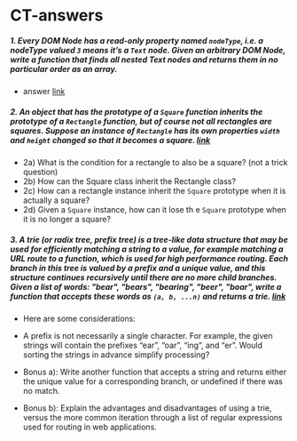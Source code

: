 # CT-answers

##### 1. Every DOM Node has a read-only property named `nodeType`, i.e. a nodeType valued `3` means it’s a `Text` node. Given an arbitrary DOM Node, write a function that finds all nested Text nodes and returns them in no particular order as an array.
  * answer [link](https://github.com/ibrahem-amin/CT-answers/blob/master/q1/script.js)

##### 2. An object that has the prototype of a `Square` function inherits the prototype of a `Rectangle` function, but of course not all rectangles are squares. Suppose an instance of `Rectangle` has its own properties `width` and `height` changed so that it becomes a square. [link](https://github.com/ibrahem-amin/CT-answers/tree/master/q2)

  * 2a) What is the condition for a rectangle to also be a square? (not a trick question)
  * 2b) How can the Square class inherit the Rectangle class?
  * 2c) How can a rectangle instance inherit the `Square` prototype when it is actually a square?
  * 2d) Given a `Square` instance, how can it lose th	e `Square` prototype when it is no longer a square?

##### 3. A trie (or radix tree, prefix tree) is a tree-like data structure that may be used for efficiently matching a string to a value, for example matching a URL route to a function, which is used for high performance routing. Each branch in this tree is valued by a prefix and a unique value, and this structure continues recursively until there are no more child branches. Given a list of words: "bear", "bears", "bearing", "beer", "boar", write a function that accepts these words as `(a, b, ...n)` and returns a trie. [link](https://github.com/ibrahem-amin/CT-answers/tree/master/q3)

  * Here are some considerations:
  * A prefix is not necessarily a single character. For example, the given strings will contain the prefixes “ear”, “oar”, “ing”, and “er”. Would sorting the strings in advance simplify processing?

  * Bonus a): Write another function that accepts a string and returns either the unique value for a corresponding branch, or undefined if there was no match.

  * Bonus b): Explain the advantages and disadvantages of using a trie, versus the more common iteration through a list of regular expressions used for routing in web applications.
